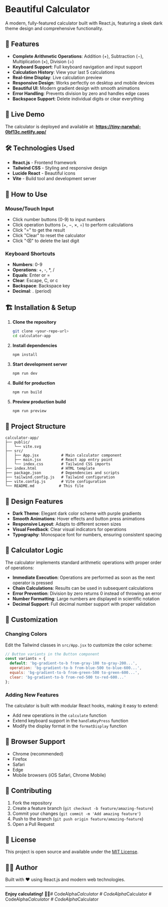 # Beautiful Calculator

A modern, fully-featured calculator built with React.js, featuring a sleek dark theme design and comprehensive functionality.

## 🌟 Features

- **Complete Arithmetic Operations**: Addition (+), Subtraction (−), Multiplication (×), Division (÷)
- **Keyboard Support**: Full keyboard navigation and input support
- **Calculation History**: View your last 5 calculations
- **Real-time Display**: Live calculation preview
- **Responsive Design**: Works perfectly on desktop and mobile devices
- **Beautiful UI**: Modern gradient design with smooth animations
- **Error Handling**: Prevents division by zero and handles edge cases
- **Backspace Support**: Delete individual digits or clear everything

## 🚀 Live Demo

The calculator is deployed and available at: **https://tiny-narwhal-0bf13c.netlify.app/**

## 🛠️ Technologies Used

- **React.js** - Frontend framework
- **Tailwind CSS** - Styling and responsive design
- **Lucide React** - Beautiful icons
- **Vite** - Build tool and development server

## 📱 How to Use

### Mouse/Touch Input
- Click number buttons (0-9) to input numbers
- Click operation buttons (+, −, ×, ÷) to perform calculations
- Click "=" to get the result
- Click "Clear" to reset the calculator
- Click "⌫" to delete the last digit

### Keyboard Shortcuts
- **Numbers**: 0-9
- **Operations**: +, -, *, /
- **Equals**: Enter or =
- **Clear**: Escape, C, or c
- **Backspace**: Backspace key
- **Decimal**: . (period)

## 🏗️ Installation & Setup

1. **Clone the repository**
   ```bash
   git clone <your-repo-url>
   cd calculator-app
   ```

2. **Install dependencies**
   ```bash
   npm install
   ```

3. **Start development server**
   ```bash
   npm run dev
   ```

4. **Build for production**
   ```bash
   npm run build
   ```

5. **Preview production build**
   ```bash
   npm run preview
   ```

## 📁 Project Structure

```
calculator-app/
├── public/
│   └── vite.svg
├── src/
│   ├── App.jsx          # Main calculator component
│   ├── main.jsx         # React app entry point
│   └── index.css        # Tailwind CSS imports
├── index.html           # HTML template
├── package.json         # Dependencies and scripts
├── tailwind.config.js   # Tailwind configuration
├── vite.config.js       # Vite configuration
└── README.md           # This file
```

## 🎨 Design Features

- **Dark Theme**: Elegant dark color scheme with purple gradients
- **Smooth Animations**: Hover effects and button press animations
- **Responsive Layout**: Adapts to different screen sizes
- **Visual Feedback**: Clear visual indicators for operations
- **Typography**: Monospace font for numbers, ensuring consistent spacing

## 🧮 Calculator Logic

The calculator implements standard arithmetic operations with proper order of operations:

- **Immediate Execution**: Operations are performed as soon as the next operator is pressed
- **Chain Calculations**: Results can be used in subsequent calculations
- **Error Prevention**: Division by zero returns 0 instead of throwing an error
- **Number Formatting**: Large numbers are displayed in scientific notation
- **Decimal Support**: Full decimal number support with proper validation

## 🔧 Customization

### Changing Colors
Edit the Tailwind classes in `src/App.jsx` to customize the color scheme:

```jsx
// Button variants in the Button component
const variants = {
  default: 'bg-gradient-to-b from-gray-100 to-gray-200...',
  operation: 'bg-gradient-to-b from-blue-500 to-blue-600...',
  equals: 'bg-gradient-to-b from-green-500 to-green-600...',
  clear: 'bg-gradient-to-b from-red-500 to-red-600...'
};
```

### Adding New Features
The calculator is built with modular React hooks, making it easy to extend:

- Add new operations in the `calculate` function
- Extend keyboard support in the `handleKeyPress` function
- Modify the display format in the `formatDisplay` function

## 📱 Browser Support

- Chrome (recommended)
- Firefox
- Safari
- Edge
- Mobile browsers (iOS Safari, Chrome Mobile)

## 🤝 Contributing

1. Fork the repository
2. Create a feature branch (`git checkout -b feature/amazing-feature`)
3. Commit your changes (`git commit -m 'Add amazing feature'`)
4. Push to the branch (`git push origin feature/amazing-feature`)
5. Open a Pull Request

## 📄 License

This project is open source and available under the [MIT License](LICENSE).

## 👨‍💻 Author

Built with ❤️ using React.js and modern web technologies.

---

**Enjoy calculating!** 🧮✨#   C o d e A l p h a _ C a l c u l a t o r  
 #   C o d e A l p h a _ C a l c u l a t o r  
 #   C o d e A l p h a _ C a l c u l a t o r  
 #   C o d e A l p h a _ C a l c u l a t o r  
 